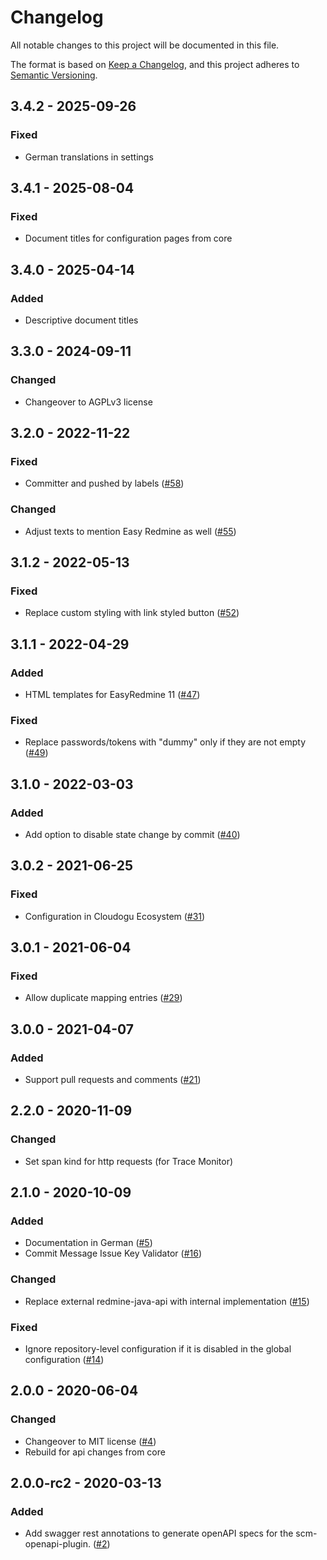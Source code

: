 # Changelog
All notable changes to this project will be documented in this file.

The format is based on [Keep a Changelog](https://keepachangelog.com/en/1.0.0/),
and this project adheres to [Semantic Versioning](https://semver.org/spec/v2.0.0.html).

## 3.4.2 - 2025-09-26
### Fixed
- German translations in settings

## 3.4.1 - 2025-08-04
### Fixed
- Document titles for configuration pages from core

## 3.4.0 - 2025-04-14
### Added
- Descriptive document titles

## 3.3.0 - 2024-09-11
### Changed
- Changeover to AGPLv3 license

## 3.2.0 - 2022-11-22
### Fixed
- Committer and pushed by labels ([#58](https://github.com/scm-manager/scm-redmine-plugin/pull/58))

### Changed
- Adjust texts to mention Easy Redmine as well ([#55](https://github.com/scm-manager/scm-redmine-plugin/pull/55))

## 3.1.2 - 2022-05-13
### Fixed
- Replace custom styling with link styled button ([#52](https://github.com/scm-manager/scm-redmine-plugin/pull/52))

## 3.1.1 - 2022-04-29
### Added
- HTML templates for EasyRedmine 11 ([#47](https://github.com/scm-manager/scm-redmine-plugin/pull/47))

### Fixed
- Replace passwords/tokens with "dummy" only if they are not empty ([#49](https://github.com/scm-manager/scm-redmine-plugin/pull/49))

## 3.1.0 - 2022-03-03
### Added
- Add option to disable state change by commit ([#40](https://github.com/scm-manager/scm-redmine-plugin/pull/40))

## 3.0.2 - 2021-06-25
### Fixed
- Configuration in Cloudogu Ecosystem ([#31](https://github.com/scm-manager/scm-redmine-plugin/pull/31))

## 3.0.1 - 2021-06-04
### Fixed
- Allow duplicate mapping entries ([#29](https://github.com/scm-manager/scm-redmine-plugin/pull/29))

## 3.0.0 - 2021-04-07
### Added
- Support pull requests and comments ([#21](https://github.com/scm-manager/scm-redmine-plugin/pull/21))

## 2.2.0 - 2020-11-09
### Changed
- Set span kind for http requests (for Trace Monitor)

## 2.1.0 - 2020-10-09
### Added
- Documentation in German ([#5](https://github.com/scm-manager/scm-redmine-plugin/pull/5))
- Commit Message Issue Key Validator ([#16](https://github.com/scm-manager/scm-redmine-plugin/pull/16))

### Changed
- Replace external redmine-java-api with internal implementation ([#15](https://github.com/scm-manager/scm-redmine-plugin/pull/15))

### Fixed
- Ignore repository-level configuration if it is disabled in the global configuration ([#14](https://github.com/scm-manager/scm-redmine-plugin/pull/14))

## 2.0.0 - 2020-06-04
### Changed
- Changeover to MIT license ([#4](https://github.com/scm-manager/scm-redmine-plugin/pull/4))
- Rebuild for api changes from core

## 2.0.0-rc2 - 2020-03-13
### Added
- Add swagger rest annotations to generate openAPI specs for the scm-openapi-plugin. ([#2](https://github.com/scm-manager/scm-redmine-plugin/pull/2))

[2.0.0]: https://github.com/scm-manager/scm-redmine-plugin/releases/tag/2.0.0
[2.0.0-rc2]: https://github.com/scm-manager/scm-redmine-plugin/releases/tag/2.0.0-rc2
